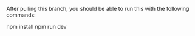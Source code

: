 After pulling this branch, you should be able to run this with the following commands: 


npm install
npm run dev 

